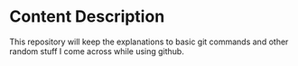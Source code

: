 # Content Description
This repository will keep the explanations to basic git commands and other random stuff I come across while using github.


